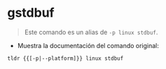# gstdbuf

> Este comando es un alias de `-p linux stdbuf`.

- Muestra la documentación del comando original:

`tldr {{[-p|--platform]}} linux stdbuf`
